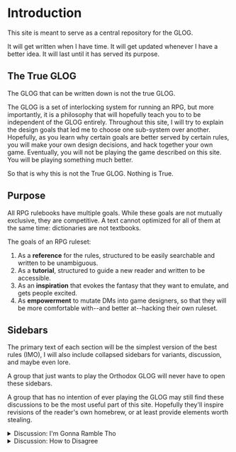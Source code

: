 # Introduction

This site is meant to serve as a central repository for the GLOG.

It will get written when I have time.  It will get updated whenever I have a better idea.  It will last until it has served its purpose.

## The True GLOG

The GLOG that can be written down is not the true GLOG.  

The GLOG is a set of interlocking system for running an RPG, but more importantly, it is a philosophy that will hopefully teach you to to be independent of the GLOG entirely.  Throughout this site, I will try to explain the design goals that led me to choose one sub-system over another.  Hopefully, as you learn why certain goals are better served by certain rules, you will make your own design decisions, and hack together your own game.  Eventually, you will not be playing the game described on this site.  You will be playing something much better.  

So that is why this is not the True GLOG.  Nothing is True.

## Purpose

All RPG rulebooks have multiple goals.  While these goals are not mutually exclusive, they are competitive.  A text cannot optimized for all of them at the same time: dictionaries are not textbooks.

The goals of an RPG ruleset:

1. As a **reference** for the rules, structured to be easily searchable and written to be unambiguous.
2. As a **tutorial**, structured to guide a new reader and written to be accessible.
3. As an **inspiration** that evokes the fantasy that they want to emulate, and gets people excited.
4. As **empowerment** to mutate DMs into game designers, so that they will be more comfortable with--and better at--hacking their own ruleset.

## Sidebars

The primary text of each section will be the simplest version of the best rules (IMO), I will also include collapsed sidebars for variants, discussion, and maybe even lore.

A group that just wants to play the Orthodox GLOG will never have to open these sidebars.  

A group that has no intention of ever playing the GLOG may still find these discussions to be the most useful part of this site.  Hopefully they'll inspire revisions of the reader's own homebrew, or at least provide elements worth stealing.

<details>
  <summary markdown='span'>Discussion: I'm Gonna Ramble Tho</summary>

  One big advantage of a website is the ability to compress large discussions into collapsed sidebars.  While I've tried to keep the rest of the document succinct, sidebars allow me to rant longer before I start feeling the guilt of inefficiency.  If you aren't interested in the content of these sidebars, don't open them.

</details>

<details>
  <summary markdown='span'>Discussion: How to Disagree</summary>

  I'm writing about RPGs on the internet: I am fully aware that you are going to disagree with me. 

  You may be correct.  The GLOG is not the best system for *everyone*.  It's not even the best system for *anyone* (except me).  It is *a* optimum, not *the* optimum.  

  So if you see an error or an omission in the GLOG, let's talk about it.  BLOG about it.  Publish something.  Put out an alternative, and explain why it is preferable.  The stuff you write will not be The Optimum either, but a specific group with a specific set of needs may find it to be exactly the sort of thing that they needed.

  So even though you may dislike the GLOG, I hope you still find something worth stealing.  (That's kind of the point.)

  The only goblin law is that there are no goblin laws.

</details>
